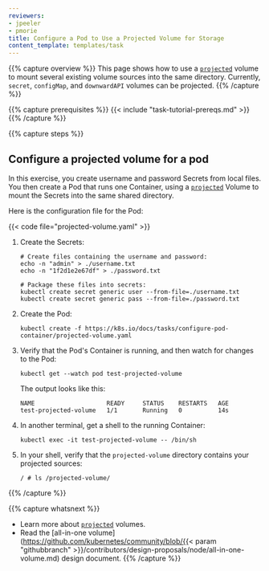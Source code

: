 ```yaml
---
reviewers:
- jpeeler
- pmorie
title: Configure a Pod to Use a Projected Volume for Storage
content_template: templates/task
---
```


{{% capture overview %}}
This page shows how to use a [`projected`](/docs/concepts/storage/volumes/#projected) volume to mount several existing volume sources into the same directory. Currently, `secret`, `configMap`, and `downwardAPI` volumes can be projected.
{{% /capture %}}

{{% capture prerequisites %}}
{{< include "task-tutorial-prereqs.md" >}}
{{% /capture %}}

{{% capture steps %}}
## Configure a projected volume for a pod

In this exercise, you create username and password Secrets from local files. You then create a Pod that runs one Container, using a [`projected`](/docs/concepts/storage/volumes/#projected) Volume to mount the Secrets into the same shared directory.

Here is the configuration file for the Pod:

{{< code file="projected-volume.yaml" >}}

1. Create the Secrets:

       # Create files containing the username and password:
       echo -n "admin" > ./username.txt
       echo -n "1f2d1e2e67df" > ./password.txt

       # Package these files into secrets:
       kubectl create secret generic user --from-file=./username.txt
       kubectl create secret generic pass --from-file=./password.txt

1. Create the Pod:

       kubectl create -f https://k8s.io/docs/tasks/configure-pod-container/projected-volume.yaml

1. Verify that the Pod's Container is running, and then watch for changes to
the Pod:

       kubectl get --watch pod test-projected-volume

    The output looks like this:

       NAME                    READY     STATUS    RESTARTS   AGE
       test-projected-volume   1/1       Running   0          14s

1. In another terminal, get a shell to the running Container:

       kubectl exec -it test-projected-volume -- /bin/sh

1. In your shell, verify that the `projected-volume` directory contains your projected sources:

       / # ls /projected-volume/
{{% /capture %}}

{{% capture whatsnext %}}
* Learn more about [`projected`](/docs/concepts/storage/volumes/#projected) volumes.
* Read the [all-in-one volume](https://github.com/kubernetes/community/blob/{{< param "githubbranch" >}}/contributors/design-proposals/node/all-in-one-volume.md) design document.
{{% /capture %}}


